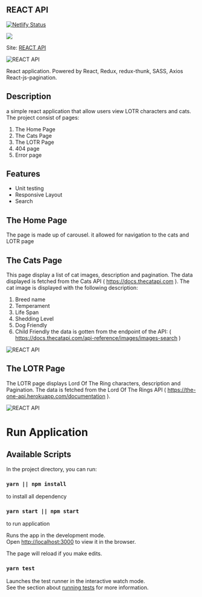 ## REACT API

[![Netlify Status](https://api.netlify.com/api/v1/badges/e7777d34-cebb-42b4-bfa5-16d6e2192125/deploy-status)](https://app.netlify.com/sites/react-cat-api/deploys)

<a href="https://www.netlify.com">
  <img src="https://www.netlify.com/img/global/badges/netlify-color-accent.svg"/>
</a>

Site: [REACT API](https://react-cat-api.netlify.com)

![REACT API](https://res.cloudinary.com/sirsuccess/image/upload/v1583113713/Simpu/REACT_API_MAIN_w1uzfo.png)

React application. Powered by React, Redux, redux-thunk, SASS, Axios React-js-pagination.

## Description
 a simple react application that allow users view LOTR characters and
cats. The project consist of pages:
1. The Home Page
2. The Cats Page
3. The LOTR Page
4. 404 page
5. Error page

## Features
- Unit testing
- Responsive Layout
- Search

## The Home Page
The page is made up of carousel. it allowed for navigation to the
cats and LOTR page

## The Cats Page
This page display a list of cat images, description and 
pagination. The data displayed is fetched from the Cats API ( https://docs.thecatapi.com ).
The cat image is displayed with the following description:
1. Breed name
2. Temperament
3. Life Span
4. Shedding Level
5. Dog Friendly
6. Child Friendly 
the data is gotten from the endpoint of the API:
( https://docs.thecatapi.com/api-reference/images/images-search )

![REACT API](https://res.cloudinary.com/sirsuccess/image/upload/v1583113713/Simpu/REACT_API_CAT_ujwtvp.png)

## The LOTR Page
The LOTR page displays Lord Of The Ring characters, description and Pagination. The data
is fetched from the Lord Of The Rings API
( https://the-one-api.herokuapp.com/documentation ).

![REACT API](https://res.cloudinary.com/sirsuccess/image/upload/v1583113712/Simpu/REACT_API_LOTR_uljern.png)   


# Run Application

## Available Scripts

In the project directory, you can run:

### `yarn || npm install`

to install all dependency

### `yarn start || npm start`

to run application

Runs the app in the development mode.<br />
Open [http://localhost:3000](http://localhost:3000) to view it in the browser.

The page will reload if you make edits.<br />

### `yarn test`

Launches the test runner in the interactive watch mode.<br />
See the section about [running tests](https://facebook.github.io/create-react-app/docs/running-tests) for more information.

